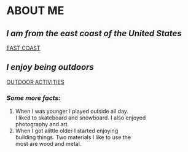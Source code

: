 # ABOUT ME  


## *I am from the east coast of the United States*
[EAST COAST](https://en.wikipedia.org/wiki/East_Coast_of_the_United_States)  
## *I enjoy being outdoors*  
[OUTDOOR ACTIVITIES](https://www.tsunagujapan.com/20-outdoor-activities-to-enrich-your-holiday-in-japan/)  
### *Some more facts:*  
1. When I was younger I played outside all day.  
I liked to skateboard and snowboard. I also enjoyed  
photography and art.  
1. When I got alittle older I started enjoying  
building things. Two materials I like to use the  
most are wood and metal.


